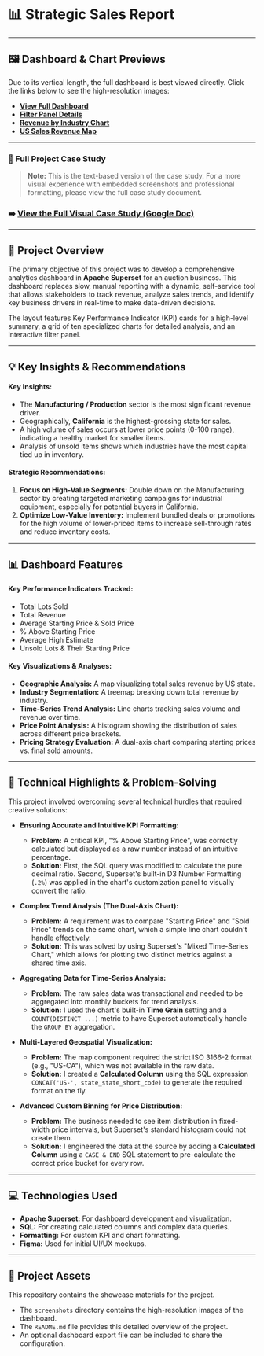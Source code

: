 # 📊 Strategic Sales Report

---
## 🖼️ Dashboard & Chart Previews
Due to its vertical length, the full dashboard is best viewed directly. Click the links below to see the high-resolution images:

* **[View Full Dashboard](https://github.com/Heet-Jamariya/Strategic_Sales_Report/blob/main/screenshots/dashboard-full-view.jpg)**
* **[Filter Panel Details](https://github.com/Heet-Jamariya/Strategic_Sales_Report/blob/main/screenshots/dashboard-filters.png)**
* **[Revenue by Industry Chart](https://github.com/Heet-Jamariya/Strategic_Sales_Report/blob/main/screenshots/chart-treemap-industries.png)**
* **[US Sales Revenue Map](https://github.com/Heet-Jamariya/Strategic_Sales_Report/blob/main/screenshots/chart-geo-map.png)**

---

### 📝 Full Project Case Study
> **Note:** This is the text-based version of the case study. For a more visual experience with embedded screenshots and professional formatting, please view the full case study document.
### ➡️ [**View the Full Visual Case Study (Google Doc)**](https://docs.google.com/document/d/10xZssYWOhIzqghM30zAqdMFC5BcLZPhLcYrfeo4dLxM/edit?usp=sharing)

---

## 📖 Project Overview
The primary objective of this project was to develop a comprehensive analytics dashboard in **Apache Superset** for an auction business. This dashboard replaces slow, manual reporting with a dynamic, self-service tool that allows stakeholders to track revenue, analyze sales trends, and identify key business drivers in real-time to make data-driven decisions.

The layout features Key Performance Indicator (KPI) cards for a high-level summary, a grid of ten specialized charts for detailed analysis, and an interactive filter panel.

---

## 💡 Key Insights & Recommendations

#### Key Insights:
* The **Manufacturing / Production** sector is the most significant revenue driver.
* Geographically, **California** is the highest-grossing state for sales.
* A high volume of sales occurs at lower price points (0-100 range), indicating a healthy market for smaller items.
* Analysis of unsold items shows which industries have the most capital tied up in inventory.

#### Strategic Recommendations:
1.  **Focus on High-Value Segments:** Double down on the Manufacturing sector by creating targeted marketing campaigns for industrial equipment, especially for potential buyers in California.
2.  **Optimize Low-Value Inventory:** Implement bundled deals or promotions for the high volume of lower-priced items to increase sell-through rates and reduce inventory costs.

---

## 📊 Dashboard Features

#### Key Performance Indicators Tracked:
* Total Lots Sold
* Total Revenue
* Average Starting Price & Sold Price
* % Above Starting Price
* Average High Estimate
* Unsold Lots & Their Starting Price

#### Key Visualizations & Analyses:
* **Geographic Analysis:** A map visualizing total sales revenue by US state.
* **Industry Segmentation:** A treemap breaking down total revenue by industry.
* **Time-Series Trend Analysis:** Line charts tracking sales volume and revenue over time.
* **Price Point Analysis:** A histogram showing the distribution of sales across different price brackets.
* **Pricing Strategy Evaluation:** A dual-axis chart comparing starting prices vs. final sold amounts.

---

## 🔧 Technical Highlights & Problem-Solving
This project involved overcoming several technical hurdles that required creative solutions:

* **Ensuring Accurate and Intuitive KPI Formatting:**
    * **Problem:** A critical KPI, "% Above Starting Price", was correctly calculated but displayed as a raw number instead of an intuitive percentage.
    * **Solution:** First, the SQL query was modified to calculate the pure decimal ratio. Second, Superset's built-in D3 Number Formatting (`.2%`) was applied in the chart's customization panel to visually convert the ratio.

* **Complex Trend Analysis (The Dual-Axis Chart):**
    * **Problem:** A requirement was to compare "Starting Price" and "Sold Price" trends on the same chart, which a simple line chart couldn't handle effectively.
    * **Solution:** This was solved by using Superset's "Mixed Time-Series Chart," which allows for plotting two distinct metrics against a shared time axis.

* **Aggregating Data for Time-Series Analysis:**
    * **Problem:** The raw sales data was transactional and needed to be aggregated into monthly buckets for trend analysis.
    * **Solution:** I used the chart's built-in **Time Grain** setting and a `COUNT(DISTINCT ...)` metric to have Superset automatically handle the `GROUP BY` aggregation.

* **Multi-Layered Geospatial Visualization:**
    * **Problem:** The map component required the strict ISO 3166-2 format (e.g., "US-CA"), which was not available in the raw data.
    * **Solution:** I created a **Calculated Column** using the SQL expression `CONCAT('US-', state_state_short_code)` to generate the required format on the fly.

* **Advanced Custom Binning for Price Distribution:**
    * **Problem:** The business needed to see item distribution in fixed-width price intervals, but Superset's standard histogram could not create them.
    * **Solution:** I engineered the data at the source by adding a **Calculated Column** using a `CASE & END` SQL statement to pre-calculate the correct price bucket for every row.

---

## 💻 Technologies Used
* **Apache Superset:** For dashboard development and visualization.
* **SQL:** For creating calculated columns and complex data queries.
* **Formatting:** For custom KPI and chart formatting.
* **Figma:** Used for initial UI/UX mockups.

---

## 📂 Project Assets
This repository contains the showcase materials for the project.
* The `screenshots` directory contains the high-resolution images of the dashboard.
* The `README.md` file provides this detailed overview of the project.
* An optional dashboard export file can be included to share the configuration.